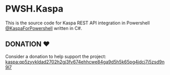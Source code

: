 # PWSH.Kaspa
This is the source code for Kaspa REST API integration in Powershell [@KaspaForPowershell](https://www.youtube.com/@KaspaForPowershell) written in C#.

## DONATION ♥
Consider a donation to help support the project: [kaspa:qp5zyvkldad2702h2gj3fv674ehhcwe84ga9d5h5k65pg4jdcj7j5zsd9n9l7](https://www.kas.fyi/address/kaspa:qp5zyvkldad2702h2gj3fv674ehhcwe84ga9d5h5k65pg4jdcj7j5zsd9n9l7)
